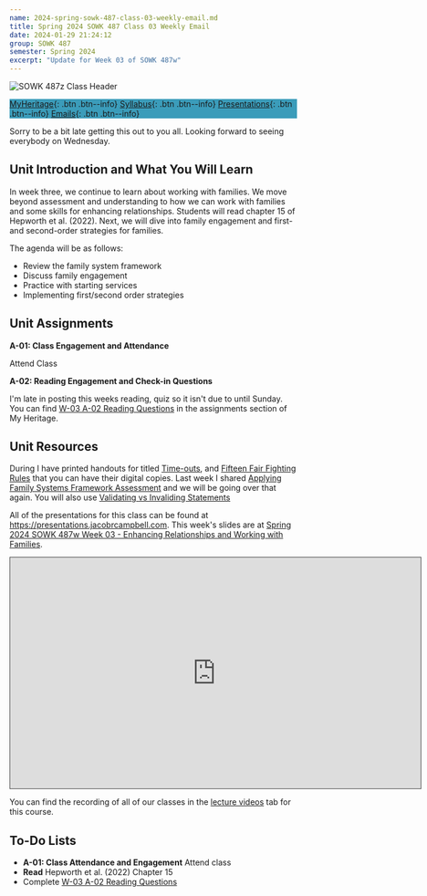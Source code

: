 ```yaml
---
name: 2024-spring-sowk-487-class-03-weekly-email.md
title: Spring 2024 SOWK 487 Class 03 Weekly Email
date: 2024-01-29 21:24:12
group: SOWK 487
semester: Spring 2024
excerpt: "Update for Week 03 of SOWK 487w"
---
```


![SOWK 487z Class Header](https://jacobrcampbell.com/assets/media/2024-01-19-sowk-487w-email-header-image.jpg)

<div style="background-color: #3b9cba; width: 100%;" markdown="1">

[MyHeritage](https://myheritage.heritage.edu/ICS/Academics/SOWK/SOWK_487W/2324_SP-SOWK_487W-1/){: .btn .btn--info}
[Syllabus](https://jacobrcampbell.com/assets/media/2024-spring-sowk-487w-1-course-syllabus-campbell.pdf){: .btn .btn--info}
[Presentations](https://presentations.jacobrcampbell.com){: .btn .btn--info}
[Emails](https://jacobrcampbell.com/communications/){: .btn .btn--info}

</div>

Sorry to be a bit late getting this out to you all. Looking forward to seeing everybody on Wednesday.

## Unit Introduction and What You Will Learn

In week three, we continue to learn about working with families. We move beyond assessment and understanding to how we can work with families and some skills for enhancing relationships. Students will read chapter 15 of Hepworth et al. (2022). Next, we will dive into family engagement and first- and second-order strategies for families.

The agenda will be as follows:

- Review the family system framework
- Discuss family engagement
- Practice with starting services
- Implementing first/second order strategies

## Unit Assignments

**A-01: Class Engagement and Attendance**

Attend Class

**A-02: Reading Engagement and Check-in Questions**

I'm late in posting this weeks reading, quiz so it isn't due to until Sunday. You can find [W-03 A-02 Reading Questions](https://myheritage.heritage.edu/ICS/Academics/SOWK/SOWK_487W/2324_SP-SOWK_487W-1/Assignments.jnz?portlet=Coursework&screen=AssignmentDetailView&screenType=change&id=3b7f8527-4c9e-4a01-b371-492a9b905c6a) in the assignments section of My Heritage.

## Unit Resources

During I have printed handouts for titled [Time-outs](https://myheritage.heritage.edu/ICS/Portlets/ICS/Handoutportlet/viewhandler.ashx?handout_id=8b608e82-7356-40ca-bf9d-fb53e59db228), and [Fifteen Fair Fighting Rules](https://myheritage.heritage.edu/ICS/Portlets/ICS/Handoutportlet/viewhandler.ashx?handout_id=e0f5f643-2213-447c-ac33-0980c1690f3f) that you can have their digital copies. Last week I shared [Applying Family Systems Framework Assessment](https://myheritage.heritage.edu/ICS/Portlets/ICS/Handoutportlet/viewhandler.ashx?handout_id=4e7bb8c5-81a0-477b-ac4d-dbb906109176) and we will be going over that again. You will also use [Validating vs Invaliding Statements](https://myheritage.heritage.edu/ICS/Portlets/ICS/Handoutportlet/viewhandler.ashx?handout_id=cbb2a23e-c23c-45f6-b49a-3ead3343e716)


All of the presentations for this class can be found at <https://presentations.jacobrcampbell.com>. This week's slides are at [Spring 2024 SOWK 487w Week 03 - Enhancing Relationships and Working with Families](https://presentations.jacobrcampbell.com/1YU3My).

<iframe src="https://presentations.jacobrcampbell.com/1YU3My/embed" height="405" width="720" style="border: 1px solid #464646;" allowfullscreen allow="autoplay"></iframe>

You can find the recording of all of our classes in the [lecture videos](https://myheritage.heritage.edu/ICS/Academics/SOWK/SOWK_460W/2324_SP-SOWK_460W-1/Lecture_Videos.jnz) tab for this course.


## To-Do Lists

- **A-01: Class Attendance and Engagement** Attend class
- **Read** Hepworth et al. (2022) Chapter 15
- Complete [W-03 A-02 Reading Questions](https://myheritage.heritage.edu/ICS/Academics/SOWK/SOWK_487W/2324_SP-SOWK_487W-1/Assignments.jnz?portlet=Coursework&screen=AssignmentDetailView&screenType=change&id=3b7f8527-4c9e-4a01-b371-492a9b905c6a)